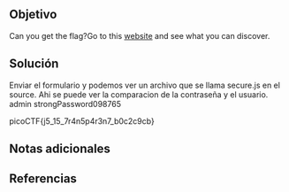 ## Objetivo
Can you get the flag?Go to this [website](http://saturn.picoctf.net:49386/) and see what you can discover.
## Solución
Enviar el formulario y podemos ver un archivo que se llama secure.js en el source.
Ahi se puede ver la comparacion de la contraseña y el usuario.
admin
strongPassword098765

picoCTF{j5_15_7r4n5p4r3n7_b0c2c9cb}
## Notas adicionales

## Referencias
